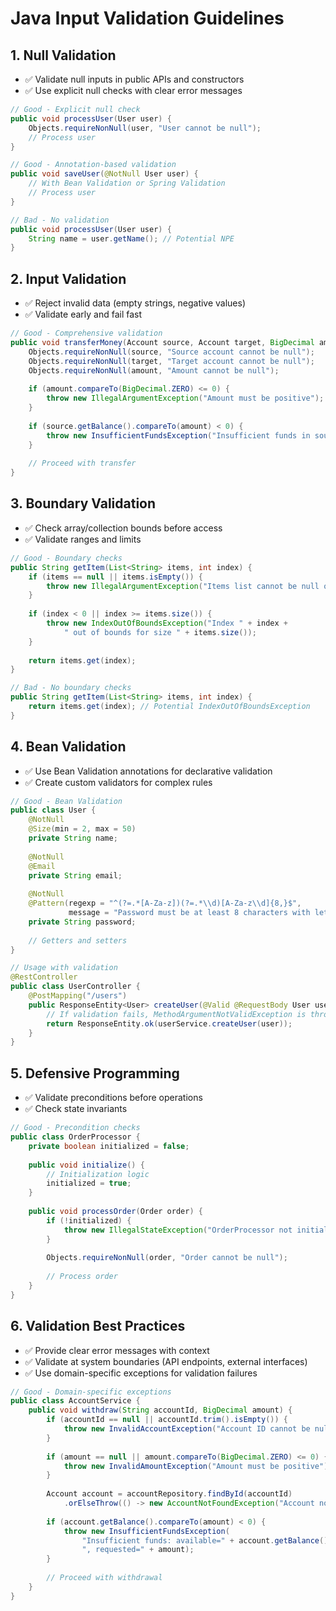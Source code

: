 # Java Input Validation Guidelines

## 1. Null Validation

- ✅ Validate null inputs in public APIs and constructors
- ✅ Use explicit null checks with clear error messages
```java
// Good - Explicit null check
public void processUser(User user) {
    Objects.requireNonNull(user, "User cannot be null");
    // Process user
}

// Good - Annotation-based validation
public void saveUser(@NotNull User user) {
    // With Bean Validation or Spring Validation
    // Process user
}

// Bad - No validation
public void processUser(User user) {
    String name = user.getName(); // Potential NPE
}
```

## 2. Input Validation

- ✅ Reject invalid data (empty strings, negative values)
- ✅ Validate early and fail fast
```java
// Good - Comprehensive validation
public void transferMoney(Account source, Account target, BigDecimal amount) {
    Objects.requireNonNull(source, "Source account cannot be null");
    Objects.requireNonNull(target, "Target account cannot be null");
    Objects.requireNonNull(amount, "Amount cannot be null");
    
    if (amount.compareTo(BigDecimal.ZERO) <= 0) {
        throw new IllegalArgumentException("Amount must be positive");
    }
    
    if (source.getBalance().compareTo(amount) < 0) {
        throw new InsufficientFundsException("Insufficient funds in source account");
    }
    
    // Proceed with transfer
}
```

## 3. Boundary Validation

- ✅ Check array/collection bounds before access
- ✅ Validate ranges and limits
```java
// Good - Boundary checks
public String getItem(List<String> items, int index) {
    if (items == null || items.isEmpty()) {
        throw new IllegalArgumentException("Items list cannot be null or empty");
    }
    
    if (index < 0 || index >= items.size()) {
        throw new IndexOutOfBoundsException("Index " + index + 
            " out of bounds for size " + items.size());
    }
    
    return items.get(index);
}

// Bad - No boundary checks
public String getItem(List<String> items, int index) {
    return items.get(index); // Potential IndexOutOfBoundsException
}
```

## 4. Bean Validation

- ✅ Use Bean Validation annotations for declarative validation
- ✅ Create custom validators for complex rules
```java
// Good - Bean Validation
public class User {
    @NotNull
    @Size(min = 2, max = 50)
    private String name;
    
    @NotNull
    @Email
    private String email;
    
    @NotNull
    @Pattern(regexp = "^(?=.*[A-Za-z])(?=.*\\d)[A-Za-z\\d]{8,}$", 
             message = "Password must be at least 8 characters with letters and numbers")
    private String password;
    
    // Getters and setters
}

// Usage with validation
@RestController
public class UserController {
    @PostMapping("/users")
    public ResponseEntity<User> createUser(@Valid @RequestBody User user) {
        // If validation fails, MethodArgumentNotValidException is thrown
        return ResponseEntity.ok(userService.createUser(user));
    }
}
```

## 5. Defensive Programming

- ✅ Validate preconditions before operations
- ✅ Check state invariants
```java
// Good - Precondition checks
public class OrderProcessor {
    private boolean initialized = false;
    
    public void initialize() {
        // Initialization logic
        initialized = true;
    }
    
    public void processOrder(Order order) {
        if (!initialized) {
            throw new IllegalStateException("OrderProcessor not initialized");
        }
        
        Objects.requireNonNull(order, "Order cannot be null");
        
        // Process order
    }
}
```

## 6. Validation Best Practices

- ✅ Provide clear error messages with context
- ✅ Validate at system boundaries (API endpoints, external interfaces)
- ✅ Use domain-specific exceptions for validation failures
```java
// Good - Domain-specific exceptions
public class AccountService {
    public void withdraw(String accountId, BigDecimal amount) {
        if (accountId == null || accountId.trim().isEmpty()) {
            throw new InvalidAccountException("Account ID cannot be null or empty");
        }
        
        if (amount == null || amount.compareTo(BigDecimal.ZERO) <= 0) {
            throw new InvalidAmountException("Amount must be positive");
        }
        
        Account account = accountRepository.findById(accountId)
            .orElseThrow(() -> new AccountNotFoundException("Account not found: " + accountId));
            
        if (account.getBalance().compareTo(amount) < 0) {
            throw new InsufficientFundsException(
                "Insufficient funds: available=" + account.getBalance() + 
                ", requested=" + amount);
        }
        
        // Proceed with withdrawal
    }
} 